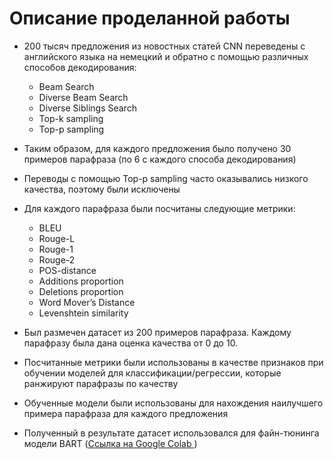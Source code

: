 # Описание проделанной работы
* 200 тысяч предложения из новостных статей CNN переведены с английского языка на немецкий и обратно с помощью различных способов декодирования:
  * Beam Search
  * Diverse Beam Search
  * Diverse Siblings Search
  * Top-k sampling
  * Top-p sampling
  
* Таким образом, для каждого предложения было получено 30 примеров парафраза (по 6 с каждого способа декодирования)

* Переводы с помощью Top-p sampling часто оказывались низкого качества, поэтому были исключены

* Для каждого парафраза были посчитаны следующие метрики:
  * BLEU
  * Rouge-L
  * Rouge-1
  * Rouge-2
  * POS-distance
  * Additions proportion
  * Deletions proportion
  * Word Mover’s Distance
  * Levenshtein similarity
  
* Был размечен датасет из 200 примеров парафраза. Каждому парафразу была дана оценка качества от 0 до 10.

* Посчитанные метрики были использованы в качестве признаков при обучении моделей для классификации/регрессии, которые ранжируют парафразы по качеству

* Обученные модели были использованы для нахождения наилучшего примера парафраза для каждого предложения

* Полученный в результате датасет использовался для файн-тюнинга модели BART ([Ссылка на Google Colab ](https://colab.research.google.com/drive/1thehTp8AOUVZE4TSOYJU7zzaglJbcDYP?usp=sharing))

